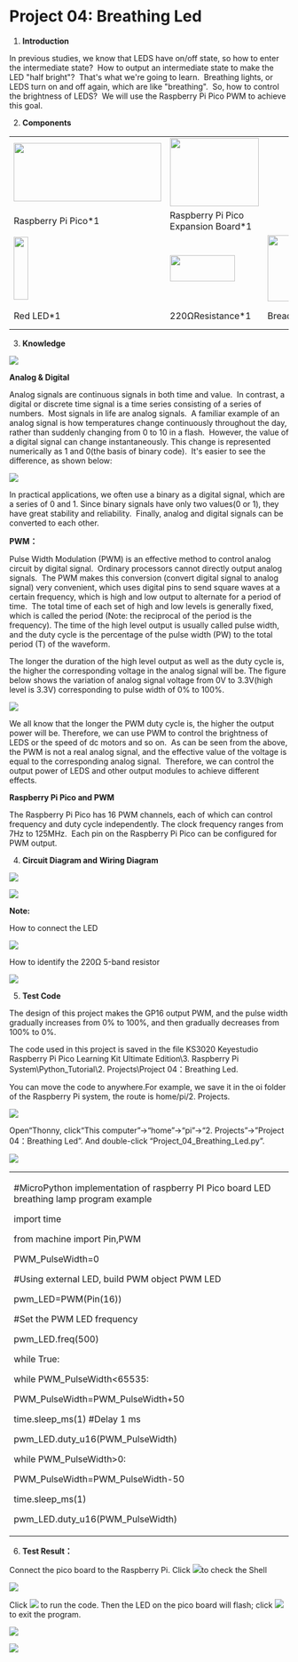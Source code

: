 # Project 04: Breathing Led

1.  **Introduction**
    
In previous studies, we know that LEDS have on/off state, so how to enter the intermediate state?  How to output an intermediate state to make the LED "half bright"?  That's what we're going to learn.  Breathing lights, or LEDS turn on and off again, which are like "breathing".  So, how to control the brightness of LEDS?  We will use the Raspberry Pi Pico PWM to achieve this goal.  
    
2.  **Components**

<table>
<tbody>
<tr class="odd">
<td><img src="https://raw.githubusercontent.com/keyestudio/KS3020-KS3020F-Keyestudio-Raspberry-Pi-Pico-Ultimate-Starter-Kit-Raspberry-Pi/master/media/19a8d68dfaf5224addb911f981c31ffc.jpeg" style="width:2.76597in;height:1.10069in" /></td>
<td><img src="https://raw.githubusercontent.com/keyestudio/KS3020-KS3020F-Keyestudio-Raspberry-Pi-Pico-Ultimate-Starter-Kit-Raspberry-Pi/master/media/bbed91c0b45fcafc7e7163bfeabf68f9.png" style="width:1.67014in;height:1.28472in" /></td>
<td></td>
<td></td>
<td></td>
</tr>
<tr class="even">
<td>Raspberry Pi Pico*1</td>
<td>Raspberry Pi Pico Expansion Board*1</td>
<td></td>
<td></td>
<td></td>
</tr>
<tr class="odd">
<td><img src="https://raw.githubusercontent.com/keyestudio/KS3020-KS3020F-Keyestudio-Raspberry-Pi-Pico-Ultimate-Starter-Kit-Raspberry-Pi/master/media/7eb361d680dfa351f07f8527aeb37abd.png" style="width:0.275in;height:1.17361in" /></td>
<td><img src="https://raw.githubusercontent.com/keyestudio/KS3020-KS3020F-Keyestudio-Raspberry-Pi-Pico-Ultimate-Starter-Kit-Raspberry-Pi/master/media/098a2730d0b0a2a4b2079e0fc87fd38b.png" style="width:1.22639in;height:0.49236in" /></td>
<td><img src="https://raw.githubusercontent.com/keyestudio/KS3020-KS3020F-Keyestudio-Raspberry-Pi-Pico-Ultimate-Starter-Kit-Raspberry-Pi/master/media/e380dd26e4825be9a768973802a55fe6.png" style="width:0.50347in;height:1.23333in" /></td>
<td><img src="https://raw.githubusercontent.com/keyestudio/KS3020-KS3020F-Keyestudio-Raspberry-Pi-Pico-Ultimate-Starter-Kit-Raspberry-Pi/master/media/c801a7baee258ff7f5f28ac6e9a7097b.png" style="width:0.66736in;height:0.64097in" /></td>
<td><img src="https://raw.githubusercontent.com/keyestudio/KS3020-KS3020F-Keyestudio-Raspberry-Pi-Pico-Ultimate-Starter-Kit-Raspberry-Pi/master/media/7dcbd02995be3c142b2f97df7f7c03ce.png" style="width:1.05903in;height:0.56667in" /></td>
</tr>
<tr class="even">
<td>Red LED*1</td>
<td>220ΩResistance*1</td>
<td>Breadboard*1</td>
<td>Jumper Wire*2</td>
<td>USB Cable*1</td>
</tr>
</tbody>
</table>

3.  **Knowledge**

![](/media/6549bdbfd4e7b6b2b341012105d655e8.png)

**Analog & Digital**

Analog signals are continuous signals in both time and value.  In contrast, a digital or discrete time signal is a time series consisting of a series of numbers.  Most signals in life are analog signals.  A familiar example of an analog signal is how temperatures change continuously throughout the day, rather than suddenly changing from 0 to 10 in a flash.  However, the value of a digital signal can change instantaneously. This change is represented numerically as 1 and 0(the basis of binary code).  It's easier to see the difference, as shown below:

![](/media/4bdf6127e563b453a1fd8953b4ebb277.png)

In practical applications, we often use a binary as a digital signal, which are a series of 0 and 1. Since binary signals have only two values(0 or 1), they have great stability and reliability.  Finally, analog and digital signals can be converted to each other. 

**PWM：**

Pulse Width Modulation (PWM) is an effective method to control analog circuit by digital signal.  Ordinary processors cannot directly output analog signals.  The PWM makes this conversion (convert digital signal to analog signal) very convenient, which uses digital pins to send square waves at a certain frequency, which is high and low output to alternate for a period of time.  The total time of each set of high and low levels is generally fixed, which is called the period (Note: the reciprocal of the period is the frequency). The time of the high level output is usually called pulse width, and the duty cycle is the percentage of the pulse width (PW) to the total period (T) of the waveform. 

The longer the duration of the high level output as well as the duty cycle is, the higher the corresponding voltage in the analog
signal will be. The figure below shows the variation of analog signal voltage from 0V to 3.3V(high level is 3.3V) corresponding to pulse width of 0% to 100%.  

![](/media/a439e1bd8a4578b43b7188c821d58594.jpeg)

We all know that the longer the PWM duty cycle is, the higher the output power will be. Therefore, we can use PWM to control the brightness of LEDS or the speed of dc motors and so on.  As can be seen from the above, the PWM is not a real analog signal, and the effective value of the voltage is equal to the corresponding analog signal.  Therefore, we can control the output power of LEDS and other output modules to achieve different effects.

**Raspberry Pi Pico and PWM**

The Raspberry Pi Pico has 16 PWM channels, each of which can control frequency and duty cycle independently. The clock frequency ranges from 7Hz to 125MHz.  Each pin on the Raspberry Pi Pico can be configured for PWM output.  

4.  **Circuit Diagram and** **Wiring Diagram**

![](/media/cb069d7553d861e3293d8bdbe85bbd05.png)

![](/media/898285da10fa9b39e52a02bc68758d27.png)

**Note:**

How to connect the LED

![](/media/42ff6f405dfa128593827de5aa03e94b.png)

How to identify the 220Ω 5-band resistor

![](/media/55c0199544e9819328f6d5778f10d7d0.png)

5.  **Test Code**

The design of this project makes the GP16 output PWM, and the pulse width gradually increases from 0% to 100%, and then gradually decreases from 100% to 0%.  

The code used in this project is saved in the file KS3020 Keyestudio Raspberry Pi Pico Learning Kit Ultimate Edition\\3. Raspberry Pi System\\Python\_Tutorial\\2. Projects\\Project 04：Breathing Led.

You can move the code to anywhere.For example, we save it in the oi folder of the Raspberry Pi system, the route is home/pi/2. Projects.

![](/media/ae27830403a2f741aa9b725e5324c215.png)

Open“Thonny, click“This computer”→“home”→“pi”→“2. Projects”→”Project 04：Breathing Led”. And double-click “Project\_04\_Breathing\_Led.py”.

![](/media/fb732f2603ea6f808c2fda117dd865f8.png)

<table>
<tbody>
<tr class="odd">
<td><p>#MicroPython implementation of raspberry PI Pico board LED breathing lamp program example</p>
<p>import time</p>
<p>from machine import Pin,PWM</p>
<p>PWM_PulseWidth=0</p>
<p>#Using external LED, build PWM object PWM LED</p>
<p>pwm_LED=PWM(Pin(16))</p>
<p>#Set the PWM LED frequency</p>
<p>pwm_LED.freq(500)</p>
<p>while True:</p>
<p>while PWM_PulseWidth&lt;65535:</p>
<p>PWM_PulseWidth=PWM_PulseWidth+50</p>
<p>time.sleep_ms(1) #Delay 1 ms</p>
<p>pwm_LED.duty_u16(PWM_PulseWidth)</p>
<p>while PWM_PulseWidth&gt;0:</p>
<p>PWM_PulseWidth=PWM_PulseWidth-50</p>
<p>time.sleep_ms(1)</p>
<p>pwm_LED.duty_u16(PWM_PulseWidth)</p></td>
</tr>
</tbody>
</table>

6.  **Test Result：**

Connect the pico board to the Raspberry Pi. Click ![](/media/32e03e9d4211e9ef97c1d2b18f05c902.png)to check the Shell

![](/media/ac7c042fd7d45662f04395de18f19019.png)

Click ![](/media/bb4d9305714a178069d277b20e0934b7.png) to run the code. Then the LED on the pico board will flash; click ![](/media/32e03e9d4211e9ef97c1d2b18f05c902.png)to exit the program.

![](/media/9e8a8c744f9d22c8821016ea4b0491ba.png)

![](/media/3673c95868f245ee28365de8e51d2ced.png)
